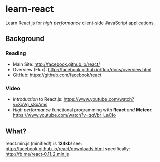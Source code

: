 learn-react
===========

Learn React.js for *high performance* client-side JavaScript applications.

## Background

### Reading

- Main Site: http://facebook.github.io/react/
- Overview (Flux): http://facebook.github.io/flux/docs/overview.html
- GitHub: https://github.com/facebook/react

### Video

- *Introduction* to React.js: https://www.youtube.com/watch?v=XxVg_s8xAms
- *High performance* functional programming with **React** *and* **Meteor**:
https://www.youtube.com/watch?v=qqVbr_LaCIo


## What?

react.min.js (minified!) is **124kb**!
see: http://facebook.github.io/react/downloads.html
specifically: http://fb.me/react-0.11.2.min.js
